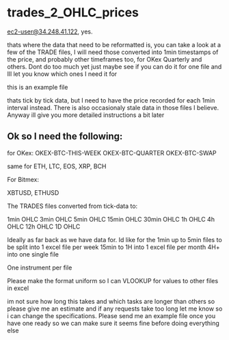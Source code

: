 # trades_2_OHLC_prices


ec2-user@34.248.41.122, yes.

thats where the data that need to be reformatted is, you can take a look at a few of the TRADE files, I will need those converted into 1min timestamps of the price, and probably other timeframes too, for OKex Quarterly and others. Dont do too much yet just maybe see if you can do it for one file and Ill let you know which ones I need it for


this is an example file

thats tick by tick data, but I need to have the price recorded for each 1min interval instead. There is also occasionaly stale data in those files I believe. Anyway ill give you more detailed instructions a bit later

## Ok so I need the following: 

for OKex: 
OKEX-BTC-THIS-WEEK 
OKEX-BTC-QUARTER 
OKEX-BTC-SWAP 

same for ETH, LTC, EOS, XRP, BCH 

For Bitmex: 

XBTUSD, ETHUSD 

The TRADES files converted from tick-data to: 

1min OHLC 
3min OHLC 
5min OHLC
15min OHLC 
30min OHLC 
1h OHLC 
4h OHLC 
12h OHLC 
1D OHLC  

Ideally as far back as we have data for. 
Id like for the 1min up to 5min files to be split into 1 excel file per week 
15min to 1H into 1 excel file per month 
4H+ into one single file 

One instrument per file 

Please make the format uniform so I can VLOOKUP for values to other files in excel 

im not sure how long this takes and which tasks are longer than others so please give me an estimate and if any requests take too long let me know so i can change the specifications. Please send me an example file once you have one ready so we can make sure it seems fine before doing everything else